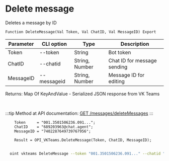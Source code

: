 ﻿---
sidebar_position: 5
---

# Delete message
 Deletes a message by ID



`Function DeleteMessage(Val Token, Val ChatID, Val MessageID) Export`

  | Parameter | CLI option | Type | Description |
  |-|-|-|-|
  | Token | --token | String | Bot token |
  | ChatID | --chatid | String, Number | Chat ID for message sending |
  | MessageID | --messageid | String, Number | Message ID for editing |

  
  Returns:  Map Of KeyAndValue - Serialized JSON response from VK Teams

<br/>

:::tip
Method at API documentation: [GET /messages/deleteMessages](https://teams.vk.com/botapi/#/messages/get_messages_deleteMessages)
:::
<br/>


```bsl title="Code example"
    Token     = "001.3501506236.091...";
    ChatID    = "689203963@chat.agent";
    MessageID = "7402287649739767956";

    Result = OPI_VKTeams.DeleteMessage(Token, ChatID, MessageID);
```



```sh title="CLI command example"
    
  oint vkteams DeleteMessage --token "001.3501506236.091..." --chatid "689203963@chat.agent" --messageid "7402287649739767956"

```

```json title="Result"

```
